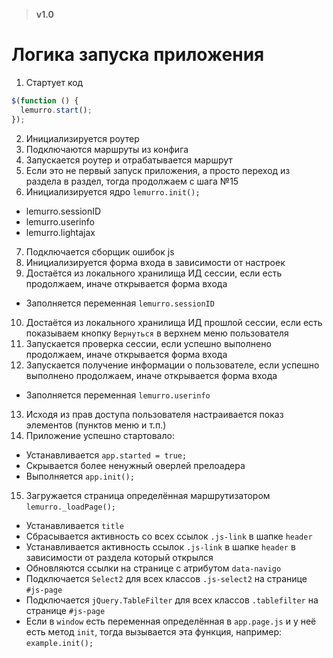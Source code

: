 > **v1.0**

# Логика запуска приложения

1. Стартует код
  ```javascript
$(function () {
    lemurro.start();
});
```
2. Инициализируется роутер
3. Подключаются маршруты из конфига
4. Запускается роутер и отрабатывается маршрут
5. Если это не первый запуск приложения, а просто переход из раздела в раздел, тогда продолжаем с шага №15
6. Инициализируется ядро `lemurro.init();`
  - lemurro.sessionID
  - lemurro.userinfo
  - lemurro.lightajax
7. Подключается сборщик ошибок js
8. Инициализируется форма входа в зависимости от настроек
9. Достаётся из локального хранилища ИД сессии, если есть продолжаем, иначе открывается форма входа
  - Заполняется переменная `lemurro.sessionID`
10. Достаётся из локального хранилища ИД прошлой сессии, если есть показываем кнопку `Вернуться` в верхнем меню пользователя
11. Запускается проверка сессии, если успешно выполнено продолжаем, иначе открывается форма входа
12. Запускается получение информации о пользователе, если успешно выполнено продолжаем, иначе открывается форма входа
  - Заполняется переменная `lemurro.userinfo`
13. Исходя из прав доступа пользователя настраивается показ элементов (пунктов меню и т.п.)
14. Приложение успешно стартовало:
  - Устанавливается `app.started = true;`
  - Скрывается более ненужный оверлей прелоадера
  - Выполняется `app.init();`
15. Загружается страница определённая маршрутизатором `lemurro._loadPage();`
  - Устанавливается `title`
  - Сбрасывается активность со всех ссылок `.js-link` в шапке `header`
  - Устанавливается активность ссылок `.js-link` в шапке `header` в зависимости от раздела который открылся
  - Обновляются ссылки на странице с атрибутом `data-navigo`
  - Подключается `Select2` для всех классов `.js-select2` на странице `#js-page`
  - Подключается `jQuery.TableFilter` для всех классов `.tablefilter` на странице `#js-page`
  - Если в `window` есть переменная определённая в `app.page.js` и у неё есть метод `init`, тогда вызывается эта функция, например: `example.init();`